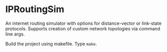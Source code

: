 # IPRoutingSim
An internet routing simulator with options for distance-vector or link-state protocols.  Supports creation of custom network topologies via command line args.

Build the project using makefile.  Type `make`.
